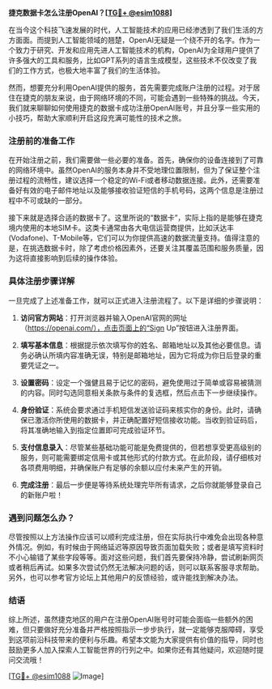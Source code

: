 **捷克数据卡怎么注册OpenAI？[[TG💪+ @esim1088](https://t.me/s/esim1088)]**

在当今这个科技飞速发展的时代，人工智能技术的应用已经渗透到了我们生活的方方面面。而提到人工智能领域的翘楚，OpenAI无疑是一个绕不开的名字。作为一个致力于研究、开发和应用先进人工智能技术的机构，OpenAI为全球用户提供了许多强大的工具和服务，比如GPT系列的语言生成模型，这些技术不仅改变了我们的工作方式，也极大地丰富了我们的生活体验。

然而，想要充分利用OpenAI提供的服务，首先需要完成账户注册的过程。对于居住在捷克的朋友来说，由于网络环境的不同，可能会遇到一些特殊的挑战。今天，我们就来聊聊如何使用捷克的数据卡成功注册OpenAI账号，并且分享一些实用的小技巧，帮助大家顺利开启这段充满可能性的技术之旅。

### 注册前的准备工作

在开始注册之前，我们需要做一些必要的准备。首先，确保你的设备连接到了可靠的网络环境中。虽然OpenAI的服务本身并不受地理位置限制，但为了保证整个注册过程的流畅性，建议选择一个稳定的Wi-Fi或者移动数据连接。此外，还需要准备好有效的电子邮件地址以及能够接收验证短信的手机号码，这两个信息是注册过程中不可或缺的一部分。

接下来就是选择合适的数据卡了。这里所说的“数据卡”，实际上指的是能够在捷克境内使用的本地SIM卡。这类卡通常由各大电信运营商提供，比如沃达丰(Vodafone)、T-Mobile等，它们可以为你提供高速的数据流量支持。值得注意的是，在挑选数据卡时，除了考虑价格因素外，还要关注其覆盖范围和服务质量，因为这将直接影响到后续的操作体验。

### 具体注册步骤详解

一旦完成了上述准备工作，就可以正式进入注册流程了。以下是详细的步骤说明：

1. **访问官方网站**：打开浏览器并输入OpenAI官网的网址（https://openai.com/），点击页面上的“Sign Up”按钮进入注册界面。
   
2. **填写基本信息**：根据提示依次填写你的姓名、邮箱地址以及其他必要信息。请务必确认所填内容准确无误，特别是邮箱地址，因为它将成为你日后登录的重要凭证之一。

3. **设置密码**：设定一个强健且易于记忆的密码，避免使用过于简单或容易被猜测的内容。同时勾选同意相关条款与条件的复选框，然后点击下一步继续操作。

4. **身份验证**：系统会要求通过手机短信发送验证码来核实你的身份。此时，请确保已激活你所使用的数据卡，并正确配置好短信接收功能。当收到验证码后，将其准确地输入到指定位置即可完成验证环节。

5. **支付信息录入**：尽管某些基础功能可能是免费提供的，但若想享受更高级别的服务，则可能需要绑定信用卡或其他形式的付款方式。在此阶段，请仔细核对各项费用明细，并确保账户有足够的余额以应付未来产生的开销。

6. **完成注册**：最后一步便是等待系统处理完毕所有请求，之后你就能够登录自己的新账户啦！

### 遇到问题怎么办？

尽管按照以上方法操作应该可以顺利完成注册，但在实际执行中难免会出现各种意外情况。例如，有时候由于网络延迟等原因导致页面加载失败；或者是填写资料时不小心输错了某些字段等等。面对这些问题，我们首先要保持冷静，尝试刷新网页或者稍后再试。如果多次尝试仍然无法解决问题的话，则可以联系客服寻求帮助。另外，也可以参考官方论坛上其他用户的反馈经验，或许能找到解决办法。

### 结语

综上所述，虽然捷克地区的用户在注册OpenAI账号时可能会面临一些额外的困难，但只要做好充分准备并严格按照指示一步步执行，就一定能够克服障碍，享受到这项前沿科技带来的便利与乐趣。希望本文能为大家提供有价值的指导，同时也鼓励更多人加入探索人工智能世界的行列之中。如果你还有其他疑问，欢迎随时提问交流哦！

[[TG💪+ @esim1088](https://t.me/s/esim1088) ![Image](https://i.postimg.cc/4NQfJmqS/Snipaste-2025-05-13-00-14-12.png)]